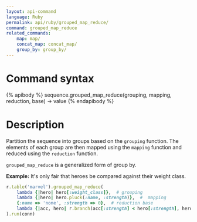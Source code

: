 ```yaml
---
layout: api-command 
language: Ruby
permalink: api/ruby/grouped_map_reduce/
command: grouped_map_reduce 
related_commands:
    map: map/
    concat_map: concat_map/
    group_by: group_by/
---
```



# Command syntax #

{% apibody %}
sequence.grouped_map_reduce(grouping, mapping, reduction, base)
    &rarr; value
{% endapibody %}

# Description #

Partition the sequence into groups based on the `grouping` function. The elements of each
group are then mapped using the `mapping` function and reduced using the `reduction`
function.

`grouped_map_reduce` is a generalized form of group by.

__Example:__ It's only fair that heroes be compared against their weight class.

```rb
r.table('marvel').grouped_map_reduce(
    lambda {|hero| hero[:weight_class]},  # grouping
    lambda {|hero| hero.pluck(:name, :strength)},  #  mapping
    {:name => 'none', :strength => 0},  # reduction base
    lambda {|acc, hero| r.branch(acc[:strength] < hero[:strength], hero, acc)}
).run(conn)
```


